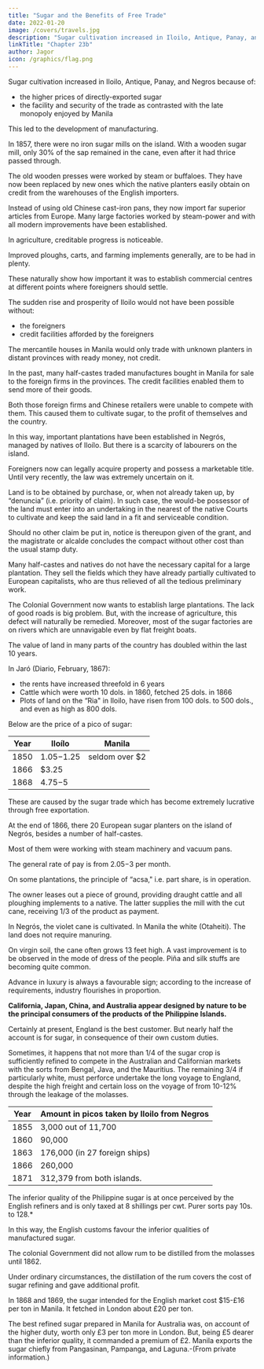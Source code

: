 ```yaml
---
title: "Sugar and the Benefits of Free Trade"
date: 2022-01-20
image: /covers/travels.jpg
description: "Sugar cultivation increased in Iloilo, Antique, Panay, and Negros"
linkTitle: "Chapter 23b"
author: Jagor
icon: /graphics/flag.png
---
```



Sugar cultivation increased in Iloilo, Antique, Panay, and Negros because of:
- the higher prices of directly-exported sugar
- the facility and security of the trade as contrasted with the late monopoly enjoyed by Manila

<!-- , have occasioned a great extension of the cultivation of that article. Not only in Yloílo, but also in  and Negrós, many new plantations have arisen, and the old ones have been enlarged as much as possible; and not less important has been the progress in the  -->

This led to the development of manufacturing.

In 1857, there were no iron sugar mills on the island. With a wooden sugar mill, only 30% of the sap remained in the cane, even after it had thrice passed through. 

The old wooden presses were worked by steam or buffaloes. They have now been replaced by new ones which the native planters easily obtain on credit from the warehouses of the English importers. 

Instead of using old Chinese cast-iron pans, they now import far superior articles from Europe. Many large factories worked by steam-power and with all modern improvements have been established. 

In agriculture, creditable progress is noticeable. 

Improved ploughs, carts, and farming implements generally, are to be had in plenty.

These naturally show how important it was to establish commercial centres at different points<!-- , extending over 200 miles of the Archipelago, , --> where <!-- it was desirable that --> foreigners should settle.

The sudden rise and prosperity of Iloilo would not have been possible without:
- the foreigners
- credit facilities afforded by the foreigners

The mercantile houses in Manila would only trade <!-- prevented  that capital would have been debarred from --> with unknown planters in distant provinces with ready money, not credit.

In the past, many half-castes traded manufactures bought in Manila for sale to the foreign firms in the provinces. The credit facilities enabled them to send more of their goods. <!--  direct to ,  settled there.  -->

Both those foreign firms and <!--  ; and as, ultimately, neither these latter nor the --> Chinese retailers were unable to compete with them. This caused them to cultivate sugar, to the profit of themselves and the country.

<!-- , the result has been that, as much to their own profit as to that of the country, they have betaken themselves to the . -->

In this way, important plantations have been established in Negrós, managed by natives of Iloílo. But there is a scarcity of labourers on the island.

Foreigners now can legally acquire property and possess a marketable title. Until very recently, the law was extremely uncertain on it.

Land is to be obtained by purchase, or, when not already taken up, by “denuncia” (i.e. priority of claim). In such case, the would-be possessor of the land must enter into an undertaking in the nearest of the native Courts to cultivate and keep the said land in a fit and serviceable condition. 

Should no other claim be put in, notice is thereupon given of the grant, and the magistrate or alcalde concludes the compact without other cost than the usual stamp duty. 

Many half-castes and natives do not have the necessary capital for a large plantation. They sell the fields which they have already partially cultivated to European capitalists, who are thus relieved of all the tedious preliminary work. 

The Colonial Government now wants to establish large plantations. The lack of good roads is big problem. But, with the increase of agriculture, this defect will naturally be remedied. Moreover, most of the sugar factories are on rivers which are unnavigable even by flat freight boats.

The value of land in many parts of the country has doubled within the last 10 years.

In Jaró (Diario, February, 1867):
- the rents have increased threefold in 6 years
- Cattle which were worth 10 dols. in 1860, fetched 25 dols. in 1866
- Plots of land on the “Ria" in Iloilo, have risen from 100 dols. to 500 dols., and even as high as 800 dols.

Below are the price of a pico of sugar:

Year | Iloílo | Manila
--- | --- | ---
1850 | $1.05-$1.25 | seldom over $2
1866 | $3.25 | 
1868 | $4.75-$5 | 


These are caused by the sugar trade which has become extremely lucrative through free exportation.

<!-- The business in Yloilo therefore shows an increase of 1 dol. 75 per pico. * -->

At the end of 1866, there 20 European sugar planters on the island of Negrós, besides a number of half-castes. 

Most of them were working with steam machinery and vacuum pans. 

The general rate of pay is from $2.05-$3 per month. 

On some plantations, the principle of “acsa," i.e. part share, is in operation. 

The owner leases out a piece of ground, providing draught cattle and all ploughing implements to a native. The latter supplies the mill with the cut cane, receiving 1/3 of the product as payment. 

In Negrós, the violet cane is cultivated. In Manila the white (Otaheiti). The land does not require manuring.

On virgin soil, the cane often grows 13 feet high. A vast improvement is to be observed in the mode of dress of the people. Piña and silk stuffs are becoming quite common. 

Advance in luxury is always a favourable sign; according to the increase of requirements, industry flourishes in proportion.

**California, Japan, China, and Australia appear designed by nature to be the principal consumers of the products of the Philippine Islands.** 

Certainly at present, England is the best customer. But nearly half the account is for sugar, in consequence of their own custom duties.

Sometimes, it happens that not more than 1/4 of the sugar crop is sufficiently refined to compete in the Australian and Californian markets with the sorts from Bengal, Java, and the Mauritius. The remaining 3/4 if particularly white, must perforce undertake the long voyage to England, despite the high freight and certain loss on the voyage of from 10-12% through the leakage of the molasses.

Year | Amount in picos taken by Iloilo from Negros
--- | ---
1855 | 3,000 out of 11,700
1860 | 90,000
1863 | 176,000 (in 27 foreign ships)
1866 | 260,000
1871 | 312,379 from both islands.


The inferior quality of the Philippine sugar is at once perceived by the English refiners and is only taxed at 8 shillings per cwt. Purer sorts pay 10s. to 128.* 

In this way, the English customs favour the inferior qualities of manufactured sugar.

The colonial Government did not allow rum to be distilled from the molasses until 1862. <!-- They had, therefore, little inducement to extract, at a certain expense, a substance the value of which they were not permitted to realise.  -->

Under ordinary circumstances, the distillation of the rum covers the cost of sugar refining and gave additional profit.

In 1868 and 1869, the sugar intended for the English market cost $15-£16 per ton in Manila. It fetched in London about £20 per ton. 

The best refined sugar prepared in Manila for Australia was, on account of the higher duty, worth only £3 per ton more in London. But, being £5 dearer than the inferior quality, it commanded a premium of £2. Manila exports the sugar chiefly from Pangasinan, Pampanga, and Laguna.-(From private information.)
